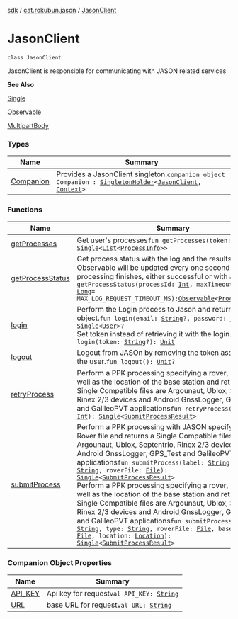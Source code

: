 [sdk](../../index.md) / [cat.rokubun.jason](../index.md) / [JasonClient](./index.md)

# JasonClient

`class JasonClient`

JasonClient is responsible for communicating with JASON related services

**See Also**

[Single](http://reactivex.io/RxJava/javadoc/io/reactivex/Single.html)

[Observable](http://reactivex.io/RxJava/javadoc/io/reactivex/Observable.html)

[MultipartBody](#)

### Types

| Name | Summary |
|---|---|
| [Companion](-companion/index.md) | Provides a JasonClient singleton.`companion object Companion : `[`SingletonHolder`](../../cat.rokubun.jason.utils/-singleton-holder/index.md)`<`[`JasonClient`](./index.md)`, `[`Context`](https://d.android.com/reference/android/content/Context.html)`>` |

### Functions

| Name | Summary |
|---|---|
| [getProcesses](get-processes.md) | Get user's processes`fun getProcesses(token: `[`String`](https://kotlinlang.org/api/latest/jvm/stdlib/kotlin/-string/index.html)`): `[`Single`](http://reactivex.io/RxJava/javadoc/io/reactivex/Single.html)`<`[`List`](https://kotlinlang.org/api/latest/jvm/stdlib/kotlin.collections/-list/index.html)`<`[`ProcessInfo`](../-process-info/index.md)`>>` |
| [getProcessStatus](get-process-status.md) | Get process status with the log and the results. The Observable will be updated every one second until the processing finishes, either successful or with an error.`fun getProcessStatus(processId: `[`Int`](https://kotlinlang.org/api/latest/jvm/stdlib/kotlin/-int/index.html)`, maxTimeoutMillis: `[`Long`](https://kotlinlang.org/api/latest/jvm/stdlib/kotlin/-long/index.html)` = MAX_LOG_REQUEST_TIMEOUT_MS): `[`Observable`](http://reactivex.io/RxJava/javadoc/io/reactivex/Observable.html)`<`[`ProcessStatus`](../-process-status/index.md)`>` |
| [login](login.md) | Perform the Login process to Jason and return a Single object.`fun login(email: `[`String`](https://kotlinlang.org/api/latest/jvm/stdlib/kotlin/-string/index.html)`?, password: `[`String`](https://kotlinlang.org/api/latest/jvm/stdlib/kotlin/-string/index.html)`?): `[`Single`](http://reactivex.io/RxJava/javadoc/io/reactivex/Single.html)`<`[`User`](../-user/index.md)`>?`<br>Set token instead of retrieving it with the login.`fun login(token: `[`String`](https://kotlinlang.org/api/latest/jvm/stdlib/kotlin/-string/index.html)`?): `[`Unit`](https://kotlinlang.org/api/latest/jvm/stdlib/kotlin/-unit/index.html) |
| [logout](logout.md) | Logout from JASOn by removing the token associated to the user.`fun logout(): `[`Unit`](https://kotlinlang.org/api/latest/jvm/stdlib/kotlin/-unit/index.html)`?` |
| [retryProcess](retry-process.md) | Perform a PPK processing specifying a rover, base file as well as the location of the base station and return a Single  Compatible files are Argounaut, Ublox, Septentrio, Rinex 2/3 devices and Android GnssLogger, GPS_Test and GalileoPVT applications`fun retryProcess(processId: `[`Int`](https://kotlinlang.org/api/latest/jvm/stdlib/kotlin/-int/index.html)`): `[`Single`](http://reactivex.io/RxJava/javadoc/io/reactivex/Single.html)`<`[`SubmitProcessResult`](../../cat.rokubun.jason.repository.remote.dto/-submit-process-result/index.md)`>` |
| [submitProcess](submit-process.md) | Perform a PPK processing with JASON specifying a Rover file and returns a Single Compatible files are Argounaut, Ublox, Septentrio, Rinex 2/3 devices and Android GnssLogger, GPS_Test and GalileoPVT applications`fun submitProcess(label: `[`String`](https://kotlinlang.org/api/latest/jvm/stdlib/kotlin/-string/index.html)`, type: `[`String`](https://kotlinlang.org/api/latest/jvm/stdlib/kotlin/-string/index.html)`, roverFile: `[`File`](https://docs.oracle.com/javase/6/docs/api/java/io/File.html)`): `[`Single`](http://reactivex.io/RxJava/javadoc/io/reactivex/Single.html)`<`[`SubmitProcessResult`](../../cat.rokubun.jason.repository.remote.dto/-submit-process-result/index.md)`>`<br>Perform a PPK processing specifying a rover, base file as well as the location of the base station and return a Single  Compatible files are Argounaut, Ublox, Septentrio, Rinex 2/3 devices and Android GnssLogger, GPS_Test and GalileoPVT applications`fun submitProcess(label: `[`String`](https://kotlinlang.org/api/latest/jvm/stdlib/kotlin/-string/index.html)`, type: `[`String`](https://kotlinlang.org/api/latest/jvm/stdlib/kotlin/-string/index.html)`, roverFile: `[`File`](https://docs.oracle.com/javase/6/docs/api/java/io/File.html)`, baseFile: `[`File`](https://docs.oracle.com/javase/6/docs/api/java/io/File.html)`, location: `[`Location`](../-location/index.md)`): `[`Single`](http://reactivex.io/RxJava/javadoc/io/reactivex/Single.html)`<`[`SubmitProcessResult`](../../cat.rokubun.jason.repository.remote.dto/-submit-process-result/index.md)`>` |

### Companion Object Properties

| Name | Summary |
|---|---|
| [API_KEY](-a-p-i_-k-e-y.md) | Api key for request`val API_KEY: `[`String`](https://kotlinlang.org/api/latest/jvm/stdlib/kotlin/-string/index.html) |
| [URL](-u-r-l.md) | base URL for request`val URL: `[`String`](https://kotlinlang.org/api/latest/jvm/stdlib/kotlin/-string/index.html) |

